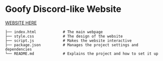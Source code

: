 # Goofy Discord-like Website


[WEBSITE HERE](https://centralhorcy.github.io/GoofyDiscord/)

```
├── index.html            # The main webpage
├── style.css             # The design of the website
├── script.js             # Makes the website interactive
├── package.json          # Manages the project settings and dependencies
└── README.md             # Explains the project and how to set it up
```

